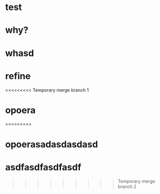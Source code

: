 # test
# why?
# whasd
# refine
<<<<<<<<< Temporary merge branch 1
# opoera
=========
# opoerasadasdasdasd
# asdfasdfasdfasdf
>>>>>>>>> Temporary merge branch 2
